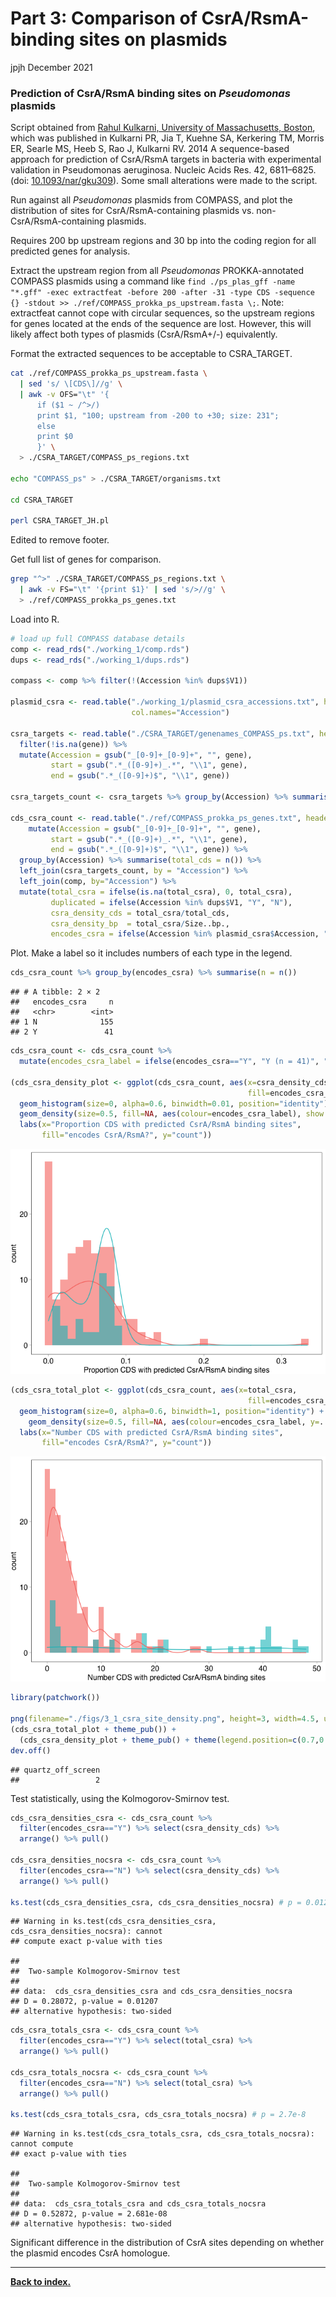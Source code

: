 Part 3: Comparison of CsrA/RsmA-binding sites on plasmids
================
jpjh
December 2021

### Prediction of CsrA/RsmA binding sites on *Pseudomonas* plasmids

Script obtained from [Rahul Kulkarni, University of Massachusetts,
Boston](https://www.umb.edu/academics/csm/faculty_staff/rahul_kulkarni),
which was published in Kulkarni PR, Jia T, Kuehne SA, Kerkering TM,
Morris ER, Searle MS, Heeb S, Rao J, Kulkarni RV. 2014 A sequence-based
approach for prediction of CsrA/RsmA targets in bacteria with
experimental validation in Pseudomonas aeruginosa. Nucleic Acids Res.
42, 6811–6825. (doi:
[10.1093/nar/gku309](dx.doi.org/10.1093/nar/gku309)). Some small
alterations were made to the script.

Run against all *Pseudomonas* plasmids from COMPASS, and plot the
distribution of sites for CsrA/RsmA-containing plasmids
vs. non-CsrA/RsmA-containing plasmids.

Requires 200 bp upstream regions and 30 bp into the coding region for
all predicted genes for analysis.

Extract the upstream region from all *Pseudomonas* PROKKA-annotated
COMPASS plasmids using a command like
`find ./ps_plas_gff -name "*.gff" -exec extractfeat -before 200 -after -31 -type CDS -sequence {} -stdout >> ./ref/COMPASS_prokka_ps_upstream.fasta \;`.
Note: extractfeat cannot cope with circular sequences, so the upstream
regions for genes located at the ends of the sequence are lost. However,
this will likely affect both types of plasmids (CsrA/RsmA+/-)
equivalently.

Format the extracted sequences to be acceptable to CSRA_TARGET.

``` bash
cat ./ref/COMPASS_prokka_ps_upstream.fasta \
  | sed 's/ \[CDS\]//g' \
  | awk -v OFS="\t" '{
      if ($1 ~ /^>/) 
      print $1, "100; upstream from -200 to +30; size: 231";
      else 
      print $0
      }' \
  > ./CSRA_TARGET/COMPASS_ps_regions.txt
  
echo "COMPASS_ps" > ./CSRA_TARGET/organisms.txt
  
cd CSRA_TARGET

perl CSRA_TARGET_JH.pl
```

Edited to remove footer.

Get full list of genes for comparison.

``` bash
grep "^>" ./CSRA_TARGET/COMPASS_ps_regions.txt \
  | awk -v FS="\t" '{print $1}' | sed 's/>//g' \
  > ./ref/COMPASS_prokka_ps_genes.txt
```

Load into R.

``` r
# load up full COMPASS database details
comp <- read_rds("./working_1/comp.rds")
dups <- read_rds("./working_1/dups.rds")

compass <- comp %>% filter(!(Accession %in% dups$V1))

plasmid_csra <- read.table("./working_1/plasmid_csra_accessions.txt", header=FALSE,
                           col.names="Accession")

csra_targets <- read.table("./CSRA_TARGET/genenames_COMPASS_ps.txt", header=TRUE, sep="\t", fill=NA) %>%
  filter(!is.na(gene)) %>%
  mutate(Accession = gsub("_[0-9]+_[0-9]+", "", gene),
         start = gsub(".*_([0-9]+)_.*", "\\1", gene),
         end = gsub(".*_([0-9]+)$", "\\1", gene))
  
csra_targets_count <- csra_targets %>% group_by(Accession) %>% summarise(total_csra = n())

cds_csra_count <- read.table("./ref/COMPASS_prokka_ps_genes.txt", header=FALSE, col.names="gene") %>%
    mutate(Accession = gsub("_[0-9]+_[0-9]+", "", gene),
         start = gsub(".*_([0-9]+)_.*", "\\1", gene),
         end = gsub(".*_([0-9]+)$", "\\1", gene)) %>%
  group_by(Accession) %>% summarise(total_cds = n()) %>%
  left_join(csra_targets_count, by = "Accession") %>% 
  left_join(comp, by="Accession") %>%
  mutate(total_csra = ifelse(is.na(total_csra), 0, total_csra),
         duplicated = ifelse(Accession %in% dups$V1, "Y", "N"),
         csra_density_cds = total_csra/total_cds,
         csra_density_bp  = total_csra/Size..bp.,
         encodes_csra = ifelse(Accession %in% plasmid_csra$Accession, "Y", "N"))
```

Plot. Make a label so it includes numbers of each type in the legend.

``` r
cds_csra_count %>% group_by(encodes_csra) %>% summarise(n = n())
```

    ## # A tibble: 2 × 2
    ##   encodes_csra     n
    ##   <chr>        <int>
    ## 1 N              155
    ## 2 Y               41

``` r
cds_csra_count <- cds_csra_count %>% 
  mutate(encodes_csra_label = ifelse(encodes_csra=="Y", "Y (n = 41)", "N (n = 155)"))

(cds_csra_density_plot <- ggplot(cds_csra_count, aes(x=csra_density_cds, 
                                                     fill=encodes_csra_label)) +
  geom_histogram(size=0, alpha=0.6, binwidth=0.01, position="identity") +
  geom_density(size=0.5, fill=NA, aes(colour=encodes_csra_label), show.legend=FALSE) +
  labs(x="Proportion CDS with predicted CsrA/RsmA binding sites",
       fill="encodes CsrA/RsmA?", y="count")) 
```

![](PLASMAN_3_RsmSites_files/figure-gfm/unnamed-chunk-4-1.png)<!-- -->

``` r
(cds_csra_total_plot <- ggplot(cds_csra_count, aes(x=total_csra, 
                                                     fill=encodes_csra_label)) +
  geom_histogram(size=0, alpha=0.6, binwidth=1, position="identity") +
    geom_density(size=0.5, fill=NA, aes(colour=encodes_csra_label, y=..count..), show.legend=FALSE) +
  labs(x="Number CDS with predicted CsrA/RsmA binding sites",
       fill="encodes CsrA/RsmA?", y="count"))
```

![](PLASMAN_3_RsmSites_files/figure-gfm/unnamed-chunk-4-2.png)<!-- -->

``` r
library(patchwork())

png(filename="./figs/3_1_csra_site_density.png", height=3, width=4.5, units="in", res=300)
(cds_csra_total_plot + theme_pub()) + 
  (cds_csra_density_plot + theme_pub() + theme(legend.position=c(0.7,0.8))) 
dev.off()
```

    ## quartz_off_screen 
    ##                 2

Test statistically, using the Kolmogorov-Smirnov test.

``` r
cds_csra_densities_csra <- cds_csra_count %>% 
  filter(encodes_csra=="Y") %>% select(csra_density_cds) %>%
  arrange() %>% pull()
  
cds_csra_densities_nocsra <- cds_csra_count %>% 
  filter(encodes_csra=="N") %>% select(csra_density_cds) %>%
  arrange() %>% pull()

ks.test(cds_csra_densities_csra, cds_csra_densities_nocsra) # p = 0.012
```

    ## Warning in ks.test(cds_csra_densities_csra, cds_csra_densities_nocsra): cannot
    ## compute exact p-value with ties

    ## 
    ##  Two-sample Kolmogorov-Smirnov test
    ## 
    ## data:  cds_csra_densities_csra and cds_csra_densities_nocsra
    ## D = 0.28072, p-value = 0.01207
    ## alternative hypothesis: two-sided

``` r
cds_csra_totals_csra <- cds_csra_count %>% 
  filter(encodes_csra=="Y") %>% select(total_csra) %>%
  arrange() %>% pull()
  
cds_csra_totals_nocsra <- cds_csra_count %>% 
  filter(encodes_csra=="N") %>% select(total_csra) %>%
  arrange() %>% pull()

ks.test(cds_csra_totals_csra, cds_csra_totals_nocsra) # p = 2.7e-8
```

    ## Warning in ks.test(cds_csra_totals_csra, cds_csra_totals_nocsra): cannot compute
    ## exact p-value with ties

    ## 
    ##  Two-sample Kolmogorov-Smirnov test
    ## 
    ## data:  cds_csra_totals_csra and cds_csra_totals_nocsra
    ## D = 0.52872, p-value = 2.681e-08
    ## alternative hypothesis: two-sided

Significant difference in the distribution of CsrA sites depending on
whether the plasmid encodes CsrA homologue.

------------------------------------------------------------------------

**[Back to index.](PLASMAN_index.md)**
